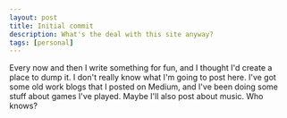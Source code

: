 ```yaml
---
layout: post
title: Initial commit
description: What's the deal with this site anyway? 
tags: [personal]
---
```


Every now and then I write something for fun, and I thought I'd create a place to dump it. I don't really know what I'm going to post here. I've got some old work blogs that I posted on Medium, and I've been doing some stuff about games I've played. Maybe I'll also post about music. Who knows?
